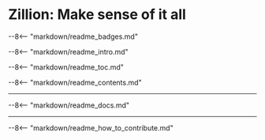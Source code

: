 Zillion: Make sense of it all
=============================

--8<-- "markdown/readme_badges.md"

--8<-- "markdown/readme_intro.md"

--8<-- "markdown/readme_toc.md"

--8<-- "markdown/readme_contents.md"

---

--8<-- "markdown/readme_docs.md"

---

--8<-- "markdown/readme_how_to_contribute.md"
